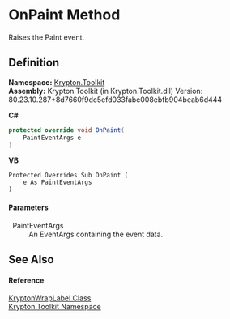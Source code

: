 # OnPaint Method


Raises the Paint event.



## Definition
**Namespace:** <a href="79d2eac2-21f4-54ff-7552-b20c33c30600.md">Krypton.Toolkit</a>  
**Assembly:** Krypton.Toolkit (in Krypton.Toolkit.dll) Version: 80.23.10.287+8d7660f9dc5efd033fabe008ebfb904beab6d444

**C#**
``` C#
protected override void OnPaint(
	PaintEventArgs e
)
```
**VB**
``` VB
Protected Overrides Sub OnPaint ( 
	e As PaintEventArgs
)
```



#### Parameters
<dl><dt>  PaintEventArgs</dt><dd>An EventArgs containing the event data.</dd></dl>

## See Also


#### Reference
<a href="4cdd61b3-86b3-3a51-bc64-bc927a6e7dd3.md">KryptonWrapLabel Class</a>  
<a href="79d2eac2-21f4-54ff-7552-b20c33c30600.md">Krypton.Toolkit Namespace</a>  
